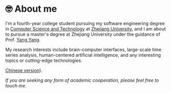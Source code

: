 <!-- I'm a first-year student pursuing my Academic Master's degree in the college of [Computer Science and Technology](http://www.cs.zju.edu.cn/) at 
[Zhejiang University](http://www.zju.edu.cn/), fortunately advised by Prof. [Yang Yang](http://yangy.org/). 
I graduated from Zhejiang University with a Bachelor's degree in Computer Science and Technology.-->
# 🤓 **About me**

I'm a fourth-year college student pursuing my software engineering degree in [Computer Science and Technology](http://www.cs.zju.edu.cn/) at [Zhejiang University](http://www.zju.edu.cn/),  and I am about to pursue a master's degree at Zhejiang University under the guidance of Prof. [Yang Yang](http://yangy.org/).

My research interests include brain-computer interfaces, large-scale time series analysis, human-centered artificial intelligence, and any interesting topics or cutting-edge technologies.

<!-- I have published several papers  -->
<!-- <a href=''><img src=""></a>
at the top international AI conferences such as KDD, NeurIPS, AAAI. -->
<!--  Here is my CV📋 (<a target="_blank"  href="_pages\includes\Personal_Profile.pdf">English version</a>/ -->
<a target="_blank"  href="_pages\includes\Fanqi_CV_cn.pdf">Chinese version</a>).

*If you are seeking any form of academic cooperation, please feel free to touch me.*
